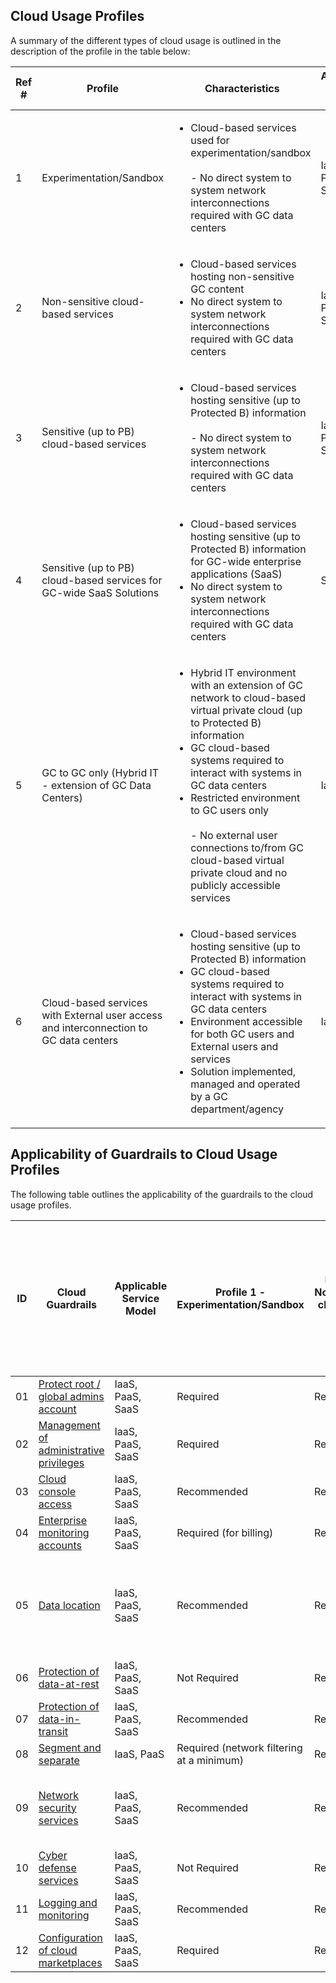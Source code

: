 ## Cloud Usage Profiles 

A summary of the different types of cloud usage is outlined in the description of the profile in the table below:

| Ref # | Profile | Characteristics | Applicable Service Model | Connection Type | 
|- |- |- |- |- |
| 1 | Experimentation/Sandbox | <ul><li>Cloud-based services used for experimentation/sandbox<br><br>- No direct system to system network interconnections required with GC data centers </li></ul>	| IaaS, PaaS, SaaS | Type 1 - EIS/IIS |
| 2 | Non-sensitive cloud-based services | <ul><li>Cloud-based services hosting non-sensitive GC content</li><li>No direct system to system network interconnections required with GC data centers </li></ul>| IaaS, PaaS, SaaS | Type 1 - EIS/IIS |
| 3 | Sensitive (up to PB) cloud-based services | <ul><li>Cloud-based services hosting sensitive (up to Protected B) information<br><br>- No direct system to system network interconnections required with GC data centers</li></ul> | IaaS, PaaS, SaaS | Type 1 - EIS/IIS |
| 4 | Sensitive (up to PB) cloud-based services for GC-wide SaaS Solutions | <ul><li>Cloud-based services hosting sensitive (up to Protected B) information for GC-wide enterprise applications (SaaS)</li><li>No direct system to system network interconnections required with GC data centers </li></ul>| SaaS | Type 2 - IXP |
| 5 | GC to GC only (Hybrid IT - extension of GC Data Centers) | <ul><li>Hybrid IT environment with an extension of GC network to cloud-based virtual private cloud (up to Protected B) information</li><li>GC cloud-based systems required to interact with systems in GC data centers</li><li>Restricted environment to GC users only<br><br>- No external user connections to/from GC cloud-based virtual private cloud and no publicly accessible services</li></ul> | IaaS, PaaS | Type 3 - CXP |
| 6 | Cloud-based services with External user access and interconnection to GC data centers | <ul><li>Cloud-based services hosting sensitive (up to Protected B) information</li><li>GC cloud-based systems required to interact with systems in GC data centers</li><li>Environment accessible for both GC users and External users and services</li><li>Solution implemented, managed and operated by a GC department/agency</li></ul> | IaaS, PaaS | Type 3 - CXP |

## Applicability of Guardrails to Cloud Usage Profiles

The following table outlines the applicability of the guardrails to the cloud usage profiles.

| ID 	| Cloud Guardrails 	| Applicable Service Model 	| Profile 1 - Experimentation/Sandbox 	| Profile 2 - Non-sensitive cloud-based services 	| Profile 3 - Sensitive (up to PB) cloud-based services 	| Profile 4-Sensitive (up to PB) cloud-based services for GC-wide SaaS solutions 	| Profile 5 - GC to GC only (Hybrid IT- Extension of GC Data Centers) 	| Profile 6 - Cloud-based Service Accessible to External users (Connections to GC Data centers required) 	|
|-	|-	|-	|-	|-	|-	|-	|-	|-	|
| 01 | [Protect root / global admins account](01_Protect-Root-Account.md) | IaaS, PaaS, SaaS | Required | Required | Required | Required | Required | Required |
| 02 | [Management of administrative privileges](02_Management-Admin-Privileges.md) | IaaS, PaaS, SaaS | Required | Required | Required | Required | Required | Required |
| 03 | [Cloud console access](03_Cloud-Console-Access.md) | IaaS, PaaS, SaaS | Recommended 	| Required 	| Required 	| Required | Required | Required |
| 04 | [Enterprise monitoring accounts](04_Enterprise-Monitoring-Accounts.md) | IaaS, PaaS, SaaS | Required (for billing) 	| Required 	| Required | Required | Required | Required |
| 05 | [Data location](05_Data-Location.md) | IaaS, PaaS, SaaS | Recommended | Recommended | Required (in Canada for GC storage of PB and above) | Required (in Canada for GC storage of PB and above) | Required (in Canada for GC storage of PB and above) | Required (in Canada for GC storage of PB and above) |
| 06 | [Protection of data-at-rest](06_Protect-Data-at-Rest.md) | IaaS, PaaS, SaaS | Not Required | Recommended | Required | Required | Required | Required |
| 07 | [Protection of data-in-transit](07_Protect-Data-in-Transit.md) | IaaS, PaaS, SaaS | Recommended | Required | Required | Required | Required | Required |
| 08 | [Segment and separate](08_Segmentation.md) | IaaS, PaaS | Required (network filtering at a minimum) | Required | Required | Required | Required | Required |
| 09 | [Network security services](09_Network-Security-Services.md) | IaaS, PaaS, SaaS | Recommended | Required | Required | Required (Restrict to GC only) | Required (Deny External Access policy - GC only) | Required |
| 10 | [Cyber defense services](10_Cyber-Defense-Services.md) | IaaS, PaaS, SaaS | Not Required | Required | Required | Required | Required | Required |
| 11 | [Logging and monitoring](11_Logging-and-Monitoring.md) | IaaS, PaaS, SaaS | Recommended | Required | Required | Required | Required | Required |
| 12 | [Configuration of cloud marketplaces](12_Cloud-Marketplace-Config.md) | IaaS, PaaS, SaaS | Required | Required | Required | Required | Required | Required |
